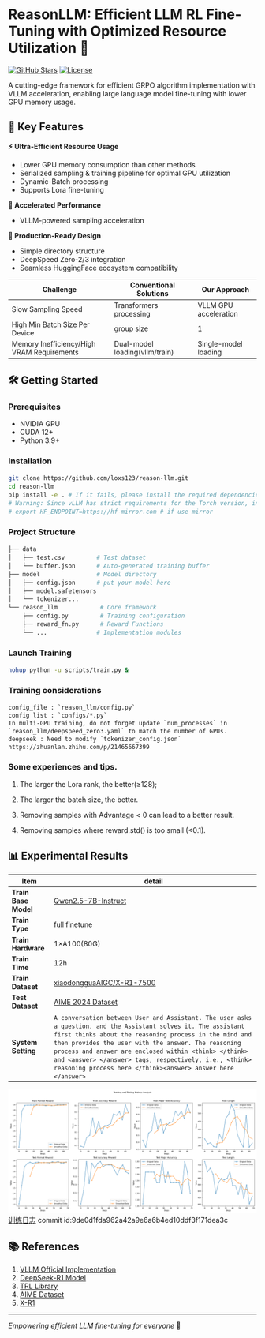 # ReasonLLM: Efficient LLM RL Fine-Tuning with Optimized Resource Utilization 🚀

[![GitHub Stars](https://img.shields.io/github/stars/loxs123/grpo-vllm?style=social)](https://github.com/loxs123/reason-llm)
[![License](https://img.shields.io/badge/License-MIT-blue.svg)](https://opensource.org/licenses/MIT)

A cutting-edge framework for efficient GRPO algorithm implementation with VLLM acceleration, enabling large language model fine-tuning with lower GPU memory usage.

## 🌟 Key Features

**⚡ Ultra-Efficient Resource Usage**
- Lower GPU memory consumption than other methods
- Serialized sampling & training pipeline for optimal GPU utilization
- Dynamic-Batch processing
- Supports Lora fine-tuning

**🚀 Accelerated Performance**
- VLLM-powered sampling acceleration

**🧩 Production-Ready Design**
- Simple directory structure
- DeepSpeed Zero-2/3 integration
- Seamless HuggingFace ecosystem compatibility


| Challenge                  | Conventional Solutions | Our Approach               |
|----------------------------|------------------------|----------------------------|
| Slow Sampling Speed        | Transformers processing   | VLLM GPU acceleration      |
| High Min Batch Size Per Device  | group size   | 1   |
| Memory Inefficiency/High VRAM Requirements | Dual-model loading(vllm/train) | Single-model loading  |

## 🛠️ Getting Started

### Prerequisites
- NVIDIA GPU
- CUDA 12+
- Python 3.9+

### Installation
```bash
git clone https://github.com/loxs123/reason-llm.git
cd reason-llm
pip install -e . # If it fails, please install the required dependencies one by one.
# Warning: Since vLLM has strict requirements for the Torch version, installing it this way may break the original Torch environment. You may need to adjust the `requirements.txt` file as needed.
# export HF_ENDPOINT=https://hf-mirror.com # if use mirror
```

### Project Structure
```bash
├── data
│   ├── test.csv         # Test dataset
│   └── buffer.json      # Auto-generated training buffer
├── model                # Model directory
│   ├── config.json      # put your model here
│   ├── model.safetensors
│   └── tokenizer...
└── reason_llm            # Core framework
    ├── config.py         # Training configuration
    ├── reward_fn.py      # Reward Functions
    └── ...              # Implementation modules
```

### Launch Training

```bash
nohup python -u scripts/train.py &
```
### Training considerations
```plain_text
config_file : `reason_llm/config.py`
config list : `configs/*.py`
In multi-GPU training, do not forget update `num_processes` in `reason_llm/deepspeed_zero3.yaml` to match the number of GPUs.
deepseek : Need to modify `tokenizer_config.json` https://zhuanlan.zhihu.com/p/21465667399
```
### Some experiences and tips.

1. The larger the Lora rank, the better(≥128);

2. The larger the batch size, the better.

3. Removing samples with Advantage < 0 can lead to a better result.

4. Removing samples where reward.std() is too small (<0.1).

## 📊 Experimental Results

| Item            | detail                                         |
|---------------|--------------------------------------------|
| **Train Base Model** | [Qwen2.5-7B-Instruct](https://huggingface.co/Qwen/Qwen2.5-7B-Instruct) |
| **Train Type**  | full finetune                           |
| **Train Hardware** | 1×A100(80G)                          |
| **Train Time**  | 12h                                     |
| **Train Dataset**  | [xiaodongguaAIGC/X-R1-7500](https://huggingface.co/datasets/xiaodongguaAIGC/X-R1-7500) |
| **Test Dataset**  | [AIME 2024 Dataset](https://huggingface.co/datasets/Maxwell-Jia/AIME_2024) |
| **System Setting**  | ```A conversation between User and Assistant. The user asks a question, and the Assistant solves it. The assistant first thinks about the reasoning process in the mind and then provides the user with the answer. The reasoning process and answer are enclosed within <think> </think> and <answer> </answer> tags, respectively, i.e., <think> reasoning process here </think><answer> answer here </answer>``` |

![实验结果](images/metrics_analysis.png)
[训练日志](log/log.out)
commit id:9de0d1fda962a42a9e6a6b4ed10ddf3f171dea3c

## 📚 References
1. [VLLM Official Implementation](https://github.com/vllm-project/vllm)
2. [DeepSeek-R1 Model](https://huggingface.co/deepseek-ai/DeepSeek-R1-Distill-Qwen-7B)
3. [TRL Library](https://github.com/huggingface/trl)
4. [AIME Dataset](https://huggingface.co/datasets/di-zhang-fdu/AIME_1983_2024)
5. [X-R1](https://github.com/dhcode-cpp/X-R1)
---

*Empowering efficient LLM fine-tuning for everyone* 🤖
